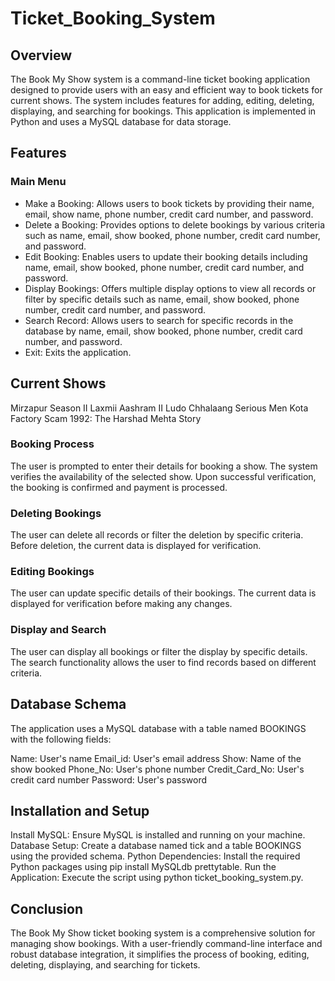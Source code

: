 # Ticket_Booking_System

## Overview
The Book My Show system is a command-line ticket booking application designed to provide users with an easy and efficient way to book tickets for current shows. The system includes features for adding, editing, deleting, displaying, and searching for bookings. This application is implemented in Python and uses a MySQL database for data storage.

## Features
### Main Menu
- Make a Booking: Allows users to book tickets by providing their name, email, show name, phone number, credit card number, and password.
- Delete a Booking: Provides options to delete bookings by various criteria such as name, email, show booked, phone number, credit card number, and password.
- Edit Booking: Enables users to update their booking details including name, email, show booked, phone number, credit card number, and password.
- Display Bookings: Offers multiple display options to view all records or filter by specific details such as name, email, show booked, phone number, credit card number, and password.
- Search Record: Allows users to search for specific records in the database by name, email, show booked, phone number, credit card number, and password.
- Exit: Exits the application.

## Current Shows
Mirzapur Season II
Laxmii
Aashram II
Ludo
Chhalaang
Serious Men
Kota Factory
Scam 1992: The Harshad Mehta Story

### Booking Process
The user is prompted to enter their details for booking a show.
The system verifies the availability of the selected show.
Upon successful verification, the booking is confirmed and payment is processed.
### Deleting Bookings
The user can delete all records or filter the deletion by specific criteria.
Before deletion, the current data is displayed for verification.
### Editing Bookings
The user can update specific details of their bookings.
The current data is displayed for verification before making any changes.
### Display and Search
The user can display all bookings or filter the display by specific details.
The search functionality allows the user to find records based on different criteria.

## Database Schema
The application uses a MySQL database with a table named BOOKINGS with the following fields:

Name: User's name
Email_id: User's email address
Show: Name of the show booked
Phone_No: User's phone number
Credit_Card_No: User's credit card number
Password: User's password

## Installation and Setup
Install MySQL: Ensure MySQL is installed and running on your machine.
Database Setup: Create a database named tick and a table BOOKINGS using the provided schema.
Python Dependencies: Install the required Python packages using pip install MySQLdb prettytable.
Run the Application: Execute the script using python ticket_booking_system.py.

## Conclusion
The Book My Show ticket booking system is a comprehensive solution for managing show bookings. With a user-friendly command-line interface and robust database integration, it simplifies the process of booking, editing, deleting, displaying, and searching for tickets.

